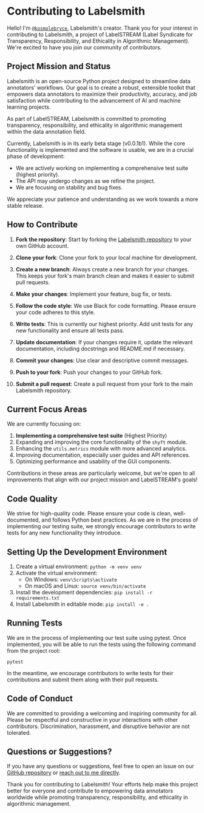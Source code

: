 # Contributing to Labelsmith

Hello! I'm [`@kosmolebryce`](https://github.com/kosmolebryce), Labelsmith's creator. Thank you for your interest in contributing to Labelsmith, a project of LabelSTREAM (Label Syndicate for Transparency, Responsibility, and Ethicality in Algorithmic Management). We're excited to have you join our community of contributors.

## Project Mission and Status

Labelsmith is an open-source Python project designed to streamline data annotators' workflows. Our goal is to create a robust, extensible toolkit that empowers data annotators to maximize their productivity, accuracy, and job satisfaction while contributing to the advancement of AI and machine learning projects.

As part of LabelSTREAM, Labelsmith is committed to promoting transparency, responsibility, and ethicality in algorithmic management within the data annotation field.

Currently, Labelsmith is in its early beta stage (v0.0.1b1). While the core functionality is implemented and the software is usable, we are in a crucial phase of development:

- We are actively working on implementing a comprehensive test suite (highest priority).
- The API may undergo changes as we refine the project.
- We are focusing on stability and bug fixes.

We appreciate your patience and understanding as we work towards a more stable release.

## How to Contribute

1. **Fork the repository**: Start by forking the [Labelsmith repository](https://github.com/labelstream/labelsmith) to your own GitHub account.

2. **Clone your fork**: Clone your fork to your local machine for development.

3. **Create a new branch**: Always create a new branch for your changes. This keeps your fork's main branch clean and makes it easier to submit pull requests.

4. **Make your changes**: Implement your feature, bug fix, or tests.

5. **Follow the code style**: We use Black for code formatting. Please ensure your code adheres to this style.

6. **Write tests**: This is currently our highest priority. Add unit tests for any new functionality and ensure all tests pass.

7. **Update documentation**: If your changes require it, update the relevant documentation, including docstrings and README.md if necessary.

8. **Commit your changes**: Use clear and descriptive commit messages.

9. **Push to your fork**: Push your changes to your GitHub fork.

10. **Submit a pull request**: Create a pull request from your fork to the main Labelsmith repository.

## Current Focus Areas

We are currently focusing on:

1. **Implementing a comprehensive test suite** (Highest Priority)
2. Expanding and improving the core functionality of the `shyft` module.
3. Enhancing the `utils.metrics` module with more advanced analytics.
4. Improving documentation, especially user guides and API references.
5. Optimizing performance and usability of the GUI components.

Contributions in these areas are particularly welcome, but we're open to all improvements that align with our project mission and LabelSTREAM's goals!

## Code Quality

We strive for high-quality code. Please ensure your code is clean, well-documented, and follows Python best practices. As we are in the process of implementing our testing suite, we strongly encourage contributors to write tests for any new functionality they introduce.

## Setting Up the Development Environment

1. Create a virtual environment: `python -m venv venv`
2. Activate the virtual environment:
   - On Windows: `venv\Scripts\activate`
   - On macOS and Linux: `source venv/bin/activate`
3. Install the development dependencies: `pip install -r requirements.txt`
4. Install Labelsmith in editable mode: `pip install -e .`

## Running Tests

We are in the process of implementing our test suite using pytest. Once implemented, you will be able to run the tests using the following command from the project root:

```
pytest
```

In the meantime, we encourage contributors to write tests for their contributions and submit them along with their pull requests.

## Code of Conduct

We are committed to providing a welcoming and inspiring community for all. Please be respectful and constructive in your interactions with other contributors. Discrimination, harassment, and disruptive behavior are not tolerated.

## Questions or Suggestions?

If you have any questions or suggestions, feel free to open an issue on our [GitHub repository](https://github.com/labelstream/labelsmith/issues) or [reach out to me directly](mailto:k.lebryce@pm.me).

Thank you for contributing to Labelsmith! Your efforts help make this project better for everyone and contribute to empowering data annotators worldwide while promoting transparency, responsibility, and ethicality in algorithmic management.